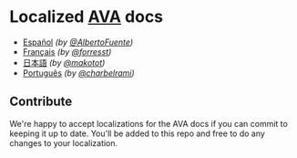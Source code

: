 # Localized [AVA](https://github.com/sindresorhus/ava) docs

- [Español](es_ES/readme.md) *(by [@AlbertoFuente](https://github.com/AlbertoFuente))*
- [Français](fr_FR/readme.md) *(by [@forresst](https://github.com/forresst))*
- [日本語](ja_JP/readme.md) *(by [@makotot](https://github.com/makotot))*
- [Português](pt_BR/readme.md) *(by [@charbelrami](https://github.com/charbelrami))*


## Contribute

We're happy to accept localizations for the AVA docs if you can commit to keeping it up to date. You'll be added to this repo and free to do any changes to your localization.
